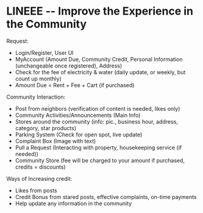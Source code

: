 # LINEEE -- Improve the Experience in the Community

Request:
* Login/Register, User UI
* MyAccount (Amount Due, Community Credit, Personal Information (unchangeable once registered), Address)
* Check for the fee of electricity & water (daily update, or weekly, but count up monthly)
* Amount Due = Rent + Fee + Cart (if purchased)

Community Interaction:
* Post from neighbors (verification of content is needed, likes only)
* Community Activities/Announcements (Main Info)
* Stores around the community (info: pic., business hour, address, category, star products)
* Parking System (Check for open spot, live update)
* Complaint Box (Image with text)
* Pull a Request (Interacting with property, housekeeping service (if needed))
* Community Store (fee will be charged to your amount if purchased, credits = discounts)

Ways of Increasing credit:
* Likes from posts
* Credit Bonus from stared posts, effective complaints, on-time payments
* Help update any information in the community